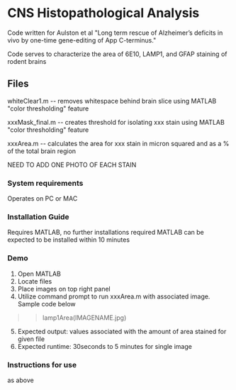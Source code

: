 # CNS Histopathological Analysis
Code written for Aulston et al "Long term rescue of Alzheimer’s deficits in vivo by one-time gene-editing of App C-terminus."

Code serves to characterize the area of 6E10, LAMP1, and GFAP staining of rodent brains

## Files

whiteClear1.m -- removes whitespace behind brain slice using MATLAB "color thresholding" feature

xxxMask_final.m -- creates threshold for isolating xxx stain using MATLAB "color thresholding" feature

xxxArea.m -- calculates the area for xxx stain in micron squared and as a % of the total brain region

NEED TO ADD ONE PHOTO OF EACH STAIN

### System requirements
Operates on PC or MAC

### Installation Guide
Requires MATLAB, no further installations required
MATLAB can be expected to be installed within 10 minutes

### Demo
1. Open MATLAB
2. Locate files
3. Place images on top right panel
4. Utilize command prompt to run xxxArea.m with associated image. Sample code below
>> lamp1Area(IMAGENAME.jpg)
5. Expected output: values associated with the amount of area stained for given file
6. Expected runtime: 30seconds to 5 minutes for single image

### Instructions for use
as above